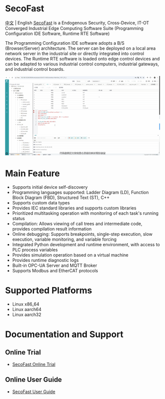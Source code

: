 # SecoFast
[中文](./doc/README_ZH.md) | English
[SecoFast](https://www.jishan-tech.com/home) is a Endogenous Security, Cross-Device, IT-OT Converged Industrial Edge Computing Software Suite (Programming Configuration IDE Software, Runtime RTE Software)

The Programming Configuration IDE software adopts a B/S (Browser/Server) architecture. The server can be deployed on a local area network server in the industrial site or directly integrated into control devices. The Runtime RTE software is loaded onto edge control devices and can be adapted to various industrial control computers, industrial gateways, and industrial control boards.

![](./doc/images/introduction_zh.gif)
# Main Feature
* Supports initial device self-discovery
* Programming languages supported: Ladder Diagram (LD), Function Block Diagram (FBD), Structured Text (ST), C++
* Supports custom data types
* Provides IEC standard libraries and supports custom libraries
* Prioritized multitasking operation with monitoring of each task's running status
* Compilation: Allows viewing of call trees and intermediate code, provides compilation result information
* Online debugging: Supports breakpoints, single-step execution, slow execution, variable monitoring, and variable forcing
* Integrated Python development and runtime environment, with access to PLC process variables
* Provides simulation operation based on a virtual machine
* Provides runtime diagnostic logs
* Built-in OPC-UA Server and MQTT Broker
* Supports Modbus and EtherCAT protocols

# Supported Platforms
* Linux x86_64
* Linux aarch64
* Linux aarch32

# Documentation and Support
## Online Trial
* [SecoFast Online Trial](http://www.softplc.online)
## Online User Guide
* [SecoFast User Guide](https://doc.jishan-tech.com/IDE_Software/1Function_Overview.html)